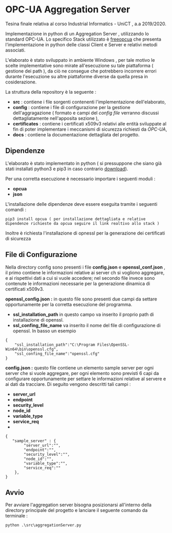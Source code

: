 # OPC-UA Aggregation Server

Tesina finale relativa al corso Industrial Informatics - UniCT , a.a 2019/2020.

Implementazione in python di un Aggregation Server , utilizzando lo standard OPC-UA. Lo specifico Stack utilizzato è [freeopcua](https://github.com/FreeOpcUa/python-opcua) che presenta l'implementazione in python delle classi Client e Server e relativi metodi associati. 

L'elaborato è stato sviluppato in ambiente Windows , per tale motivo le scelte implementative sono mirate all'esecuzione su tale piattaforma ( gestione dei path ), da ciò ne consegue che potrebbero incorrere errori durante l'esecuzione su altre piattaforme diverse da quella presa in cosiderazione.

La struttura della repository è la seguente :
- **src** : contiene i file sorgenti contenenti l'implementazione dell'elaborato, 
- **config** : contiene i file di configurazione per la gestione dell'aggragazione ( formato e campi del _config file_ verranno discussi dettagliatamente nell'apposita sezione ),
- **certificates** : contiene i certificati x509v3 relativi alle entità sviluppate al fin di poter implementare i meccanismi di sicurezza richiesti da _OPC-UA_,
- **docs** : contiene la documentazione dettagliata del progetto.

## Dipendenze
L'elaborato è stato implementato in python ( si pressuppone che siano già stati installati python3 e pip3 in caso contrario [download](https://www.python.org/downloads/)).

Per una corretta esecuzione è necessario importare i seguenti moduli :
- **opcua**
- **json**
  
L'installazione delle dipendenze deve essere eseguita tramite i seguenti comandi :

```[shell]
pip3 install opcua ( per installazione dettagliata e relative dipendenze richieste da opcua seguire il link realtivo allo stack )
```
Inoltre è richiesta l'installazione di opnessl per la generazione dei certificati di sicurezza

## File di Configurazione
Nella directory config sono presenti i file __config.json__ e __openssl_conf.json__ , il primo contiene le informazioni relative ai server ch si vogliono aggregare, e ai rispettivi dati a cui si vuole accedere; nel secondo file invece sono contenute le informazioni necessarie per la generazione dinamica di certificati x509v3.

**openssl_config.json :** in questo file sono presenti due campi da settare opportunamente per la corretta esecuzione del programma. 
- **ssl_installation_path** in questo campo va inserito il proprio path di installazione di openssl. 
- **ssl_confing_file_name** va inserito il nome del file di configurazione di openssl. In basso un esempio

```[json]
{
    "ssl_installation_path":"C:\Program Files\OpenSSL-Win64\bin\openssl.cfg",
    "ssl_confing_file_name":"openssl.cfg"
}
```

**config.json :** questo file contiene un elemento sample server per ogni server che si vuole aggregare, per ogni elemento sono previsti 6 capi da configurare opportunamente per settare le informazioni relative al servere e ai dati da tracciare. Di seguito vengono descritti tali campi :
- **server_url**
- **endpoint**
- **security_level**
- **node_id**
- **variable_type**
- **service_req**
- 
```[json]
{
   "sample_server" : {
        "server_url":"",
        "endpoint":"",
        "security_level":"",
        "node_id":"",
        "variable_type":"",
        "service_req":""
    },
}
```
## Avvio
Per avviare l'aggregation server bisogna posizionarsi all'interno della directory principale del progetto e lanciare il seguente comando da terminale :

```[shell]
python .\src\aggregationServer.py

```